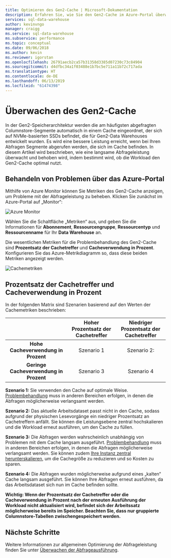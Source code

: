```yaml
---
title: Optimieren des Gen2-Cache | Microsoft-Dokumentation
description: Erfahren Sie, wie Sie den Gen2-Cache im Azure-Portal überwachen.
services: sql-data-warehouse
author: kevinvngo
manager: craigg
ms.service: sql-data-warehouse
ms.subservice: performance
ms.topic: conceptual
ms.date: 09/06/2018
ms.author: kevin
ms.reviewer: igorstan
ms.openlocfilehash: 26791aecb2ca57b31358d3385d07230c73c84904
ms.sourcegitcommit: d4dfbc34a1f03488e1b7bc5e711a11b72c717ada
ms.translationtype: HT
ms.contentlocale: de-DE
ms.lasthandoff: 06/13/2019
ms.locfileid: "61474398"
---
```

# <a name="how-to-monitor-the-gen2-cache"></a>Überwachen des Gen2-Cache
In der Gen2-Speicherarchitektur werden die am häufigsten abgefragten Columnstore-Segmente automatisch in einem Cache eingeordnet, der sich auf NVMe-basierten SSDs befindet, die für Gen2-Data Warehouses entwickelt wurden. Es wird eine bessere Leistung erreicht, wenn bei Ihren Abfragen Segmente abgerufen werden, die sich im Cache befinden. In diesem Artikel wird beschrieben, wie eine langsame Abfrageleistung überwacht und behoben wird, indem bestimmt wird, ob die Workload den Gen2-Cache optimal nutzt.  
## <a name="troubleshoot-using-the-azure-portal"></a>Behandeln von Problemen über das Azure-Portal
Mithilfe von Azure Monitor können Sie Metriken des Gen2-Cache anzeigen, um Probleme mit der Abfrageleistung zu beheben. Klicken Sie zunächst im Azure-Portal auf „Monitor“:

![Azure Monitor](./media/sql-data-warehouse-cache-portal/cache_0.png)

Wählen Sie die Schaltfläche „Metriken“ aus, und geben Sie die Informationen für **Abonnement**, **Ressourcengruppe**, **Ressourcentyp** und **Ressourcenname** für Ihr **Data Warehouse** an.

Die wesentlichen Metriken für die Problembehandlung des Gen2-Cache sind **Prozentsatz der Cachetreffer** und **Cacheverwendung in Prozent**. Konfigurieren Sie das Azure-Metrikdiagramm so, dass diese beiden Metriken angezeigt werden.

![Cachemetriken](./media/sql-data-warehouse-cache-portal/cache_1.png)


## <a name="cache-hit-and-used-percentage"></a>Prozentsatz der Cachetreffer und Cacheverwendung in Prozent
In der folgenden Matrix sind Szenarien basierend auf den Werten der Cachemetriken beschrieben:

|                                | **Hoher Prozentsatz der Cachetreffer** | **Niedriger Prozentsatz der Cachetreffer** |
| :----------------------------: | :---------------------------: | :--------------------------: |
| **Hohe Cacheverwendung in Prozent** |          Szenario 1           |          Szenario 2:          |
| **Geringe Cacheverwendung in Prozent**  |          Szenario 3           |          Szenario 4          |

**Szenario 1:** Sie verwenden den Cache auf optimale Weise. [Problembehandlung](https://docs.microsoft.com/azure/sql-data-warehouse/sql-data-warehouse-manage-monitor) muss in anderen Bereichen erfolgen, in denen die Abfragen möglicherweise verlangsamt werden.

**Szenario 2:** Das aktuelle Arbeitsdataset passt nicht in den Cache, sodass aufgrund der physischen Lesevorgänge ein niedriger Prozentsatz an Cachetreffern anfällt. Sie können die Leistungsebene zentral hochskalieren und die Workload erneut ausführen, um den Cache zu füllen.

**Szenario 3:** Die Abfragen werden wahrscheinlich unabhängig von Problemen mit dem Cache langsam ausgeführt. [Problembehandlung](https://docs.microsoft.com/azure/sql-data-warehouse/sql-data-warehouse-manage-monitor) muss in anderen Bereichen erfolgen, in denen die Abfragen möglicherweise verlangsamt werden. Sie können zudem [Ihre Instanz zentral herunterskalieren](https://docs.microsoft.com/azure/sql-data-warehouse/sql-data-warehouse-manage-monitor), um die Cachegröße zu reduzieren und so Kosten zu sparen. 

**Szenario 4:** Die Abfragen wurden möglicherweise aufgrund eines „kalten“ Cache langsam ausgeführt. Sie können Ihre Abfragen erneut ausführen, da das Arbeitsdataset sich nun im Cache befinden sollte. 

**Wichtig: Wenn der Prozentsatz der Cachetreffer oder die Cacheverwendung in Prozent nach der erneuten Ausführung der Workload nicht aktualisiert wird, befindet sich der Arbeitssatz möglicherweise bereits im Speicher. Beachten Sie, dass nur gruppierte Columnstore-Tabellen zwischengespeichert werden.**

## <a name="next-steps"></a>Nächste Schritte
Weitere Informationen zur allgemeinen Optimierung der Abfrageleistung finden Sie unter [Überwachen der Abfrageausführung](https://docs.microsoft.com/azure/sql-data-warehouse/sql-data-warehouse-manage-monitor#monitor-query-execution).


<!--Image references-->

<!--Article references-->
[SQL Data Warehouse best practices]: ./sql-data-warehouse-best-practices.md
[System views]: ./sql-data-warehouse-reference-tsql-system-views.md
[Table distribution]: ./sql-data-warehouse-tables-distribute.md
[Investigating queries waiting for resources]: ./sql-data-warehouse-manage-monitor.md#waiting

<!--MSDN references-->
[sys.dm_pdw_dms_workers]: https://msdn.microsoft.com/library/mt203878.aspx
[sys.dm_pdw_exec_requests]: https://msdn.microsoft.com/library/mt203887.aspx
[sys.dm_pdw_exec_sessions]: https://msdn.microsoft.com/library/mt203883.aspx
[sys.dm_pdw_request_steps]: https://msdn.microsoft.com/library/mt203913.aspx
[sys.dm_pdw_sql_requests]: https://msdn.microsoft.com/library/mt203889.aspx
[DBCC PDW_SHOWEXECUTIONPLAN]: https://msdn.microsoft.com/library/mt204017.aspx
[DBCC PDW_SHOWSPACEUSED]: https://msdn.microsoft.com/library/mt204028.aspx
[LABEL]: https://msdn.microsoft.com/library/ms190322.aspx
